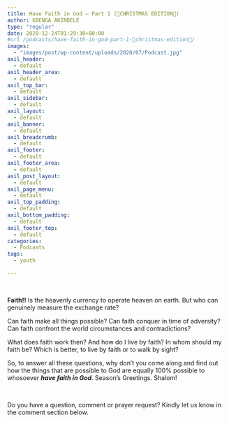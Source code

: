 ```yaml
---
title: Have Faith in God – Part 1 (🎁CHRISTMAS EDITION🎁)
author: GBENGA AKINDELE
type: "regular"
date: 2020-12-24T01:29:30+00:00
#url /podcasts/have-faith-in-god-part-1-🎁christmas-edition🎁/
images: 
  - "images/post/wp-content/uploads/2020/07/Podcast.jpg"
axil_header:
  - default
axil_header_area:
  - default
axil_top_bar:
  - default
axil_sidebar:
  - default
axil_layout:
  - default
axil_banner:
  - default
axil_breadcrumb:
  - default
axil_footer:
  - default
axil_footer_area:
  - default
axil_post_layout:
  - default
axil_page_menu:
  - default
axil_top_padding:
  - default
axil_bottom_padding:
  - default
axil_footer_top:
  - default
categories:
  - Podcasts
tags:
  - youth

---
```

&nbsp;

**Faith!!** Is the heavenly currency to operate heaven on earth. But who can genuinely measure the exchange rate?

Can faith make all things possible? Can faith conquer in time of adversity? Can faith confront the world circumstances and contradictions?

What does faith work then? And how do I live by faith? In whom should my faith be? Which is better, to live by faith or to walk by sight?

So, to answer all these questions, why don’t you come along and find out how the things that are possible to God are equally 100% possible to whosoever **_have faith in God_**. Season’s Greetings. Shalom!



&nbsp;

Do you have a question, comment or prayer request? Kindly let us know in the comment section below.